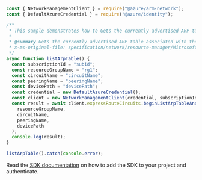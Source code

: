 ```javascript
const { NetworkManagementClient } = require("@azure/arm-network");
const { DefaultAzureCredential } = require("@azure/identity");

/**
 * This sample demonstrates how to Gets the currently advertised ARP table associated with the express route circuit in a resource group.
 *
 * @summary Gets the currently advertised ARP table associated with the express route circuit in a resource group.
 * x-ms-original-file: specification/network/resource-manager/Microsoft.Network/stable/2021-08-01/examples/ExpressRouteCircuitARPTableList.json
 */
async function listArpTable() {
  const subscriptionId = "subid";
  const resourceGroupName = "rg1";
  const circuitName = "circuitName";
  const peeringName = "peeringName";
  const devicePath = "devicePath";
  const credential = new DefaultAzureCredential();
  const client = new NetworkManagementClient(credential, subscriptionId);
  const result = await client.expressRouteCircuits.beginListArpTableAndWait(
    resourceGroupName,
    circuitName,
    peeringName,
    devicePath
  );
  console.log(result);
}

listArpTable().catch(console.error);
```

Read the [SDK documentation](https://github.com/Azure/azure-sdk-for-js/blob/%40azure%2Farm-network_28.0.0/sdk/network/arm-network/README.md) on how to add the SDK to your project and authenticate.

